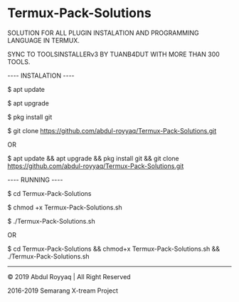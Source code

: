 # Termux-Pack-Solutions

SOLUTION FOR ALL PLUGIN INSTALATION AND PROGRAMMING LANGUAGE IN TERMUX.

SYNC TO TOOLSINSTALLERv3 BY TUANB4DUT WITH MORE THAN 300 TOOLS.

---- INSTALATION ----

$ apt update

$ apt upgrade

$ pkg install git

$ git clone https://github.com/abdul-royyaq/Termux-Pack-Solutions.git

OR

$ apt update && apt upgrade && pkg install git && git clone https://github.com/abdul-royyaq/Termux-Pack-Solutions.git


---- RUNNING ----

$ cd Termux-Pack-Solutions

$ chmod +x Termux-Pack-Solutions.sh

$ ./Termux-Pack-Solutions.sh

OR

$ cd Termux-Pack-Solutions && chmod+x Termux-Pack-Solutions.sh && ./Termux-Pack-Solutions.sh

---------------------------------------------------------------------------------------------------------------------------------------

© 2019 Abdul Royyaq | All Right Reserved

2016-2019 Semarang X-tream Project
